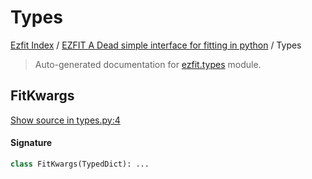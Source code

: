 # Types

[Ezfit Index](../README.md#ezfit-index) / [EZFIT A Dead simple interface for fitting in python](./index.md#ezfit-a-dead-simple-interface-for-fitting-in-python) / Types

> Auto-generated documentation for [ezfit.types](../../ezfit/types.py) module.

## FitKwargs

[Show source in types.py:4](../../ezfit/types.py#L4)

#### Signature

```python
class FitKwargs(TypedDict): ...
```
